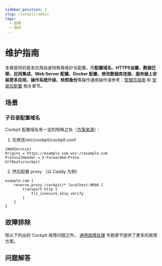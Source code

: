 ```yaml
---
sidebar_position: 3
slug: /cockpit/admin
tags:
  - 故障
  - 路径
---
```



# 维护指南

本章提供的是本应用自身特殊等维护与配置。而**配置域名、HTTPS设置、数据迁移、应用集成、Web Server 配置、Docker 配置、修改数据库连接、服务器上安装更多应用、操作系统升级、快照备份**等操作通用操作请参考：[管理员指南](../administrator) 和 [安装后配置](../install/setup/) 相关章节。

## 场景

### 子目录配置域名

Cockpit 配置域名有一定的特殊之处（[方案来源](https://caddy.community/t/example-cockpit/8283)）：

1. 先修改/etc/cockpit/cockpit.conf

```
[WebService]
Origins = https://example.com wss://example.com
ProtocolHeader = X-Forwarded-Proto
UrlRoot=/cockpit
```

2. 然后配置 proxy （以 Caddy 为例）
```
example.com {
    reverse_proxy /cockpit/* localhost:9090 {
        transport http {
            tls_insecure_skip_verify
        }
    }
}
```

## 故障排除

除以下列出的 Cockpit 故障问题之外， [通用故障处理](../troubleshooting) 专题章节提供了更多的故障方案。 

## 问题解答